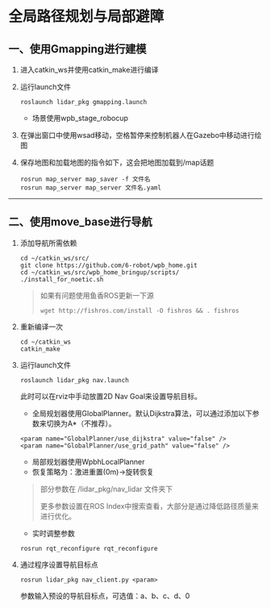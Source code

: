 # 全局路径规划与局部避障

## 一、使用Gmapping进行建模

1. 进入catkin_ws并使用catkin_make进行编译

2. 运行launch文件

   ```
   roslaunch lidar_pkg gmapping.launch
   ```

   - 场景使用wpb_stage_robocup

3. 在弹出窗口中使用wsad移动，空格暂停来控制机器人在Gazebo中移动进行绘图

4. 保存地图和加载地图的指令如下，这会把地图加载到/map话题

   ```
   rosrun map_server map_saver -f 文件名
   rosrun map_server map_server 文件名.yaml
   ```



---

## 二、使用move_base进行导航

1. 添加导航所需依赖

   ```
   cd ~/catkin_ws/src/
   git clone https://github.com/6-robot/wpb_home.git
   cd ~/catkin_ws/src/wpb_home_bringup/scripts/
   ./install_for_noetic.sh 
   ```

   > 如果有问题使用鱼香ROS更新一下源
   >
   > ```
   > wget http://fishros.com/install -O fishros && . fishros
   > ```

2. 重新编译一次

   ```
   cd ~/catkin_ws
   catkin_make
   ```

3. 运行launch文件

   ```
   roslaunch lidar_pkg nav.launch
   ```

   此时可以在rviz中手动放置2D Nav Goal来设置导航目标。

   - 全局规划器使用GlobalPlanner。默认Dijkstra算法，可以通过添加以下参数来切换为A*（不推荐）。

   ```
   <param name="GlobalPlanner/use_dijkstra" value="false" /> 
   <param name="GlobalPlanner/use_grid_path" value="false" /> 
   ```

   - 局部规划器使用WpbhLocalPlanner
   - 恢复策略为：激进重置(0m)->旋转恢复

   > 部分参数在 /lidar_pkg/nav_lidar 文件夹下
   >
   > 更多参数设置在ROS Index中搜索查看，大部分是通过降低路径质量来进行优化。

     - 实时调整参数

   ```
   rosrun rqt_reconfigure rqt_reconfigure
   ```

4. 通过程序设置导航目标点

   ```
   rosrun lidar_pkg nav_client.py <param>
   ```

   参数输入预设的导航目标点，可选值：a、b、c、d、0